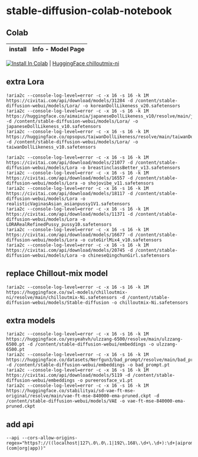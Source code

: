 # stable-diffusion-colab-notebook




## Colab

| install | Info - Model Page
| --- | --- |

[![Install In Colab](https://colab.research.google.com/assets/colab-badge.svg)](https://colab.research.google.com/github/wujun4code/stable-diffusion-colab-notebook/blob/main/chillout_mix_webui_colab.ipynb) | [HuggingFace chilloutmix-ni](https://huggingface.co/swl-models/chilloutmix-ni/blob/main/chilloutmix-Ni.safetensors)

## extra Lora

```
!aria2c --console-log-level=error -c -x 16 -s 16 -k 1M https://civitai.com/api/download/models/31284 -d /content/stable-diffusion-webui/models/Lora/ -o koreanDollLikeness_v20.safetensors
!aria2c --console-log-level=error -c -x 16 -s 16 -k 1M https://huggingface.co/aimainia/japaneseDollLikeness_v10/resolve/main/japaneseDollLikeness_v10.safetensors -d /content/stable-diffusion-webui/models/Lora/ -o japaneseDollLikeness_v10.safetensors
!aria2c --console-log-level=error -c -x 16 -s 16 -k 1M https://huggingface.co/opsopus/taiwanDollLikeness/resolve/main/taiwanDollLikeness_v10.safetensors -d /content/stable-diffusion-webui/models/Lora/ -o taiwanDollLikeness_v10.safetensors

!aria2c --console-log-level=error -c -x 16 -s 16 -k 1M https://civitai.com/api/download/models/21077 -d /content/stable-diffusion-webui/models/Lora -o breastinclassBetter_v13.safetensors
!aria2c --console-log-level=error -c -x 16 -s 16 -k 1M https://civitai.com/api/download/models/16557 -d /content/stable-diffusion-webui/models/Lora -o shojovibe_v11.safetensors
!aria2c --console-log-level=error -c -x 16 -s 16 -k 1M https://civitai.com/api/download/models/18117 -d /content/stable-diffusion-webui/models/Lora -o realisticVaginasAsian_asianpussy1V1.safetensors
!aria2c --console-log-level=error -c -x 16 -s 16 -k 1M https://civitai.com/api/download/models/11371 -d /content/stable-diffusion-webui/models/Lora -o LORARealRefinedPussy_pussy10.safetensors
!aria2c --console-log-level=error -c -x 16 -s 16 -k 1M https://civitai.com/api/download/models/16677 -d /content/stable-diffusion-webui/models/Lora -o cuteGirlMix4_v10.safetensors
!aria2c --console-log-level=error -c -x 16 -s 16 -k 1M https://civitai.com/api/download/models/20745 -d /content/stable-diffusion-webui/models/Lora -o chineseQingchunGirl.safetensors
```

## replace Chillout-mix model 

```
!aria2c --console-log-level=error -c -x 16 -s 16 -k 1M https://huggingface.co/swl-models/chilloutmix-ni/resolve/main/chilloutmix-Ni.safetensors -d /content/stable-diffusion-webui/models/Stable-diffusion -o chilloutmix-Ni.safetensors

```

## extra models

```
!aria2c --console-log-level=error -c -x 16 -s 16 -k 1M https://huggingface.co/yesyeahvh/ulzzang-6500/resolve/main/ulzzang-6500.pt -d /content/stable-diffusion-webui/embeddings -o ulzzang-6500.pt
!aria2c --console-log-level=error -c -x 16 -s 16 -k 1M https://huggingface.co/datasets/Nerfgun3/bad_prompt/resolve/main/bad_prompt_version2.pt -d /content/stable-diffusion-webui/embeddings -o bad_prompt.pt
!aria2c --console-log-level=error -c -x 16 -s 16 -k 1M https://civitai.com/api/download/models/5119 -d /content/stable-diffusion-webui/embeddings -o pureerosface_v1.pt
!aria2c --console-log-level=error -c -x 16 -s 16 -k 1M https://huggingface.co/stabilityai/sd-vae-ft-mse-original/resolve/main/vae-ft-mse-840000-ema-pruned.ckpt -d /content/stable-diffusion-webui/models/VAE -o vae-ft-mse-840000-ema-pruned.ckpt
```

## add api 

```
--api --cors-allow-origins-regex="https?://((localhost|127\.0\.0\.1|192\.168\.\d+\.\d+):\d+|aipromptor\.(com|org|app))"
```